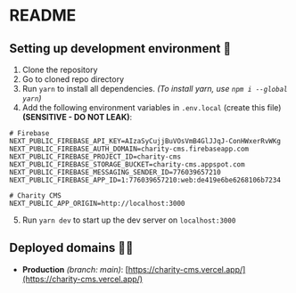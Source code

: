 # README

## Setting up development environment 🚀

1. Clone the repository
2. Go to cloned repo directory
3. Run `yarn` to install all dependencies. *(To install yarn, use `npm i --global yarn`)*
4. Add the following environment variables in `.env.local` (create this file) **(SENSITIVE - DO NOT LEAK)**:
  ```
# Firebase
NEXT_PUBLIC_FIREBASE_API_KEY=AIzaSyCujjBuVOsVmB4GlJJqJ-ConHWxerRvWKg
NEXT_PUBLIC_FIREBASE_AUTH_DOMAIN=charity-cms.firebaseapp.com
NEXT_PUBLIC_FIREBASE_PROJECT_ID=charity-cms
NEXT_PUBLIC_FIREBASE_STORAGE_BUCKET=charity-cms.appspot.com
NEXT_PUBLIC_FIREBASE_MESSAGING_SENDER_ID=776039657210
NEXT_PUBLIC_FIREBASE_APP_ID=1:776039657210:web:de419e6be6268106b7234

# Charity CMS
NEXT_PUBLIC_APP_ORIGIN=http://localhost:3000
  ```
5. Run `yarn dev` to start up the dev server on `localhost:3000`

## Deployed domains 👨‍💻

- **Production** *(branch: main)*: [https://charity-cms.vercel.app/](https://charity-cms.vercel.app/)
